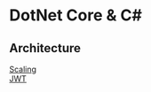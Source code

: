 # DotNet Core & C#

## Architecture 
[Scaling](https://medium.com/swlh/building-horizontal-scalable-stateful-applications-with-asp-net-core-1db270d24646)  
[JWT](https://medium.com/@fsilva0703/how-to-increase-the-security-of-your-api-using-net-7-with-jwts-json-web-tokens-728d574bc934)  
